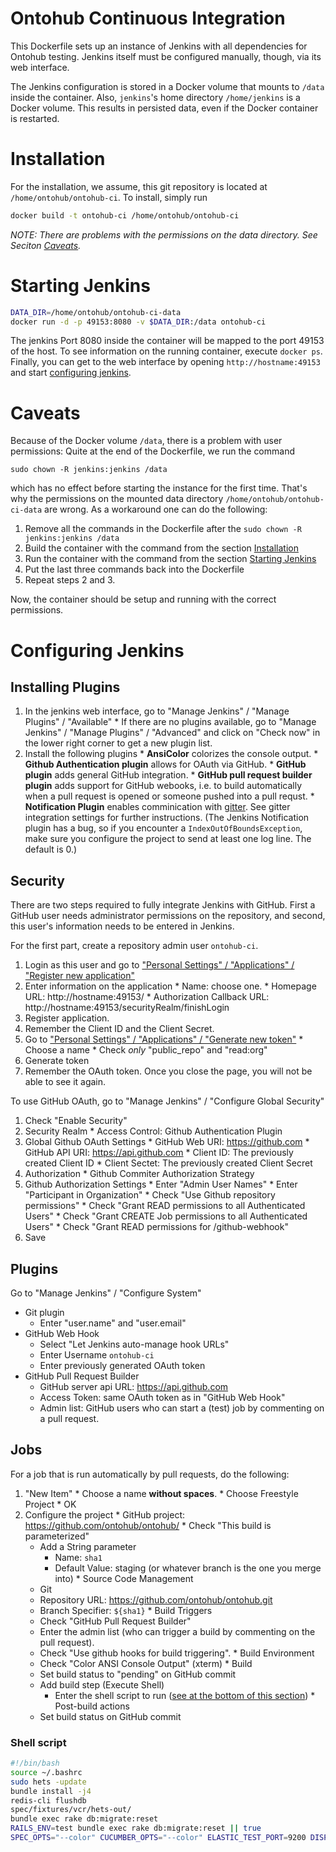 # Ontohub Continuous Integration
This Dockerfile sets up an instance of Jenkins with all dependencies for Ontohub testing.
Jenkins itself must be configured manually, though, via its web interface.

The Jenkins configuration is stored in a Docker volume that mounts to `/data` inside the container.
Also, `jenkins`'s home directory `/home/jenkins` is a Docker volume. This results in persisted data, even if the Docker container is restarted.

# Installation
For the installation, we assume, this git repository is located at `/home/ontohub/ontohub-ci`. To install, simply run
```bash
docker build -t ontohub-ci /home/ontohub/ontohub-ci
```
*NOTE: There are problems with the permissions on the data directory. See Seciton [Caveats](#caveats).*

# Starting Jenkins
```bash
DATA_DIR=/home/ontohub/ontohub-ci-data
docker run -d -p 49153:8080 -v $DATA_DIR:/data ontohub-ci
```
The jenkins Port 8080 inside the container will be mapped to the port 49153 of the host.
To see information on the running container, execute `docker ps`.
Finally, you can get to the web interface by opening `http://hostname:49153` and start [configuring jenkins](#configuring-jenkins).


# Caveats
Because of the Docker volume `/data`, there is a problem with user permissions:
Quite at the end of the Dockerfile, we run the command
```
sudo chown -R jenkins:jenkins /data
```
which has no effect before starting the instance for the first time. That's why the permissions on the mounted data directory `/home/ontohub/ontohub-ci-data` are wrong. As a workaround one can do the following:
  1. Remove all the commands in the Dockerfile after the `sudo chown -R jenkins:jenkins /data`
  2. Build the container with the command from the section [Installation](#installation)
  3. Run the container with the command from the section [Starting Jenkins](#starting-jenkins)
  4. Put the last three commands back into the Dockerfile
  5. Repeat steps 2 and 3.

Now, the container should be setup and running with the correct permissions.

# Configuring Jenkins
## Installing Plugins
  1. In the jenkins web interface, go to "Manage Jenkins" / "Manage Plugins" / "Available"
    * If there are no plugins available, go to "Manage Jenkins" / "Manage Plugins" / "Advanced" and click on "Check now" in the lower right corner to get a new plugin list.
  2. Install the following plugins
    * **AnsiColor** colorizes the console output.
    * **Github Authentication plugin** allows for OAuth via GitHub.
    * **GitHub plugin** adds general GitHub integration.
    * **GitHub pull request builder plugin** adds support for GitHub webooks, i.e. to build automatically when a pull request is opened or someone pushed into a pull requst.
    * **Notification Plugin** enables comminication with [gitter](https://gitter.im). See gitter integration settings for further instructions. (The Jenkins Notification plugin has a bug, so if you encounter a `IndexOutOfBoundsException`, make sure you configure the project to send at least one log line. The default is 0.)

## Security
There are two steps required to fully integrate Jenkins with GitHub.
First a GitHub user needs administrator permissions on the repository, and second, this user's information needs to be entered in Jenkins.

For the first part, create a repository admin user `ontohub-ci`.
  1. Login as this user and go to ["Personal Settings" / "Applications" / "Register new application"](https://github.com/settings/applications/new)
  2. Enter information on the application
    * Name: choose one.
    * Homepage URL: http://hostname:49153/
    * Authorization Callback URL: http://hostname:49153/securityRealm/finishLogin
  3. Register application.
  4. Remember the Client ID and the Client Secret.
  5. Go to ["Personal Settings" / "Applications" / "Generate new token"](https://github.com/settings/tokens/new)
    * Choose a name
    * Check *only* "public_repo" and "read:org"
  6. Generate token
  7. Remember the OAuth token. Once you close the page, you will not be able to see it again.

To use GitHub OAuth, go to "Manage Jenkins" / "Configure Global Security"
  1. Check "Enable Security"
  2. Security Realm
    * Access Control: Github Authentication Plugin
  3. Global Github OAuth Settings
    * GitHub Web URI: https://github.com
    * GitHub API URI: https://api.github.com
    * Client ID: The previously created Client ID
    * Client Sectet: The previously created Client Secret
  4. Authorization
    * Github Commiter Authorization Strategy
  5. Github Authorization Settings
    * Enter "Admin User Names"
    * Enter "Participant in Organization"
    * Check "Use Github repository permissions"
    * Check "Grant READ permissions to all Authenticated Users"
    * Check "Grant CREATE Job permissions to all Authenticated Users"
    * Check "Grant READ permissions for /github-webhook"
  6. Save

## Plugins
Go to "Manage Jenkins" / "Configure System"
  * Git plugin
    * Enter "user.name" and "user.email"
  * GitHub Web Hook
    * Select "Let Jenkins auto-manage hook URLs"
    * Enter Username `ontohub-ci`
    * Enter previously generated OAuth token
  * GitHub Pull Request Builder
    * GitHub server api URL: https://api.github.com
    * Access Token: same OAuth token as in "GitHub Web Hook"
    * Admin list: GitHub users who can start a (test) job by commenting on a pull request.

## Jobs
For a job that is run automatically by pull requests, do the following:
  1. "New Item"
    * Choose a name **without spaces**.
    * Choose Freestyle Project
    * OK
  2. Configure the project
    * GitHub project: https://github.com/ontohub/ontohub/
    * Check "This build is parameterized"
      * Add a String parameter
        * Name: `sha1`
        * Default Value: staging (or whatever branch is the one you merge into)
    * Source Code Management
      * Git
      * Repository URL: https://github.com/ontohub/ontohub.git
      * Branch Specifier: `${sha1}`
    * Build Triggers
      * Check "GitHub Pull Request Builder"
      * Enter the admin list (who can trigger a build by commenting on the pull request).
      * Check "Use github hooks for build triggering".
    * Build Environment
      * Check "Color ANSI Console Output" (xterm)
    * Build
      * Set build status to "pending" on GitHub commit
      * Add build step (Execute Shell)
        * Enter the shell script to run ([see at the bottom of this section](#shell-script))
    * Post-build actions
      * Set build status on GitHub commit

### Shell script
```bash
#!/bin/bash
source ~/.bashrc
sudo hets -update
bundle install -j4
redis-cli flushdb
spec/fixtures/vcr/hets-out/
bundle exec rake db:migrate:reset
RAILS_ENV=test bundle exec rake db:migrate:reset || true
SPEC_OPTS="--color" CUCUMBER_OPTS="--color" ELASTIC_TEST_PORT=9200 DISPLAY=localhost:1.0 xvfb-run bundle exec rake
```
